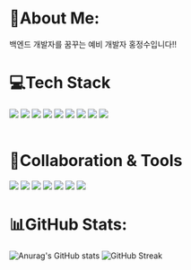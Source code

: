 <h1>🔷About Me:</h1>
백엔드 개발자를 꿈꾸는 예비 개발자 홍정수입니다!!
<br>
<h1>💻Tech Stack</h1>
<div>
	<image src="https://img.shields.io/badge/Java-ED8B00?style=flat-square&logo=java&logoColor=white">
  <image src="https://img.shields.io/badge/JavaScript-F7DF1E?style=flat-square&logo=javascript&logoColor=black">
   <image src="https://img.shields.io/badge/jQuery-0769AD?style=flat-square&logo=jQuery&logoColor=white"/>
   <img src="https://img.shields.io/badge/SpringBoot-6DB33F?style=flat-square&logo=SpringBoot&logoColor=white"/>
    <img src="https://img.shields.io/badge/Mysql-E6B91E?style=flat-square&logo=MySql&logoColor=white"/>
    <img src="https://img.shields.io/badge/Oracle-F80000?style=flat-square&logo=Oracle&logoColor=white"/>
   <img src="https://img.shields.io/badge/HTML5-E34F26?style=flat-square&logo=HTML5&logoColor=white"/>
   <img src="https://img.shields.io/badge/CSS3-1572B6?style=flat-square&logo=CSS3&logoColor=white"/>
   <img src="https://img.shields.io/badge/Apache Tomcat-F8DC75?style=flat-square&logo=ApacheTomcat&logoColor=white"/>
 </div>
  <br>
 <h1>📝Collaboration & Tools</h1>
  <div>
  <img src="https://img.shields.io/badge/git-F05032?style=flat-square&logo=git&logoColor=white"/>
  <img src="https://img.shields.io/badge/GitHub-181717?style=flat-square&logo=GitHub&logoColor=white"/>
  <img src="https://img.shields.io/badge/Discord-5865F2?style=flat-square&logo=Discord&logoColor=white"/>
  <img src="https://img.shields.io/badge/Notion-000000?style=flat-square&logo=Notion&logoColor=white"/>
  <img src="https://img.shields.io/badge/IntelliJ-000000?style=flat-square&logo=IntelliJIDEA&logoColor=white"/>
  <img src="https://img.shields.io/badge/Eclipse IDE-2C2255?style=flat-square&logo=EclipseIDE&logoColor=white"/>
  <img src="https://img.shields.io/badge/Visual Studio Code-007ACC?style=flat-square&logo=VisualStudioCode&logoColor=white"/>
  
  </div>
  
<h1>📊GitHub Stats:</h1>
  
 ![Anurag's GitHub stats](https://github-readme-stats.vercel.app/api?username=JS8800gt&show_icons=true&theme=dracula&amp;bg_color=30,e96443,904e95&amp;title_color=fff&amp;color=fff")
 ![GitHub Streak](https://github-readme-streak-stats.herokuapp.com/?user=JS8800gt&amp;theme=omni&amp;hide_border=false) 
